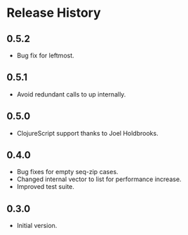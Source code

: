 # Release History

## 0.5.2

* Bug fix for leftmost.

## 0.5.1

* Avoid redundant calls to up internally.

## 0.5.0

* ClojureScript support thanks to Joel Holdbrooks.

## 0.4.0

* Bug fixes for empty seq-zip cases.
* Changed internal vector to list for performance increase.
* Improved test suite.

## 0.3.0

* Initial version.
